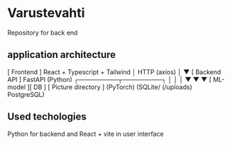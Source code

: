 # Varustevahti
Repository for back end

## application architecture

   [ Frontend ]
 React + Typescript + Tailwind
          │
   HTTP (axios)
          │
          ▼
 [ Backend API ]
    FastAPI (Python)
   ┌─────────┬─────────┐
   │         │         │
   ▼         ▼         ▼
[ ML-model ][ DB ]  [ Picture directory ]
 (PyTorch)  (SQLite/   (/uploads)
           PostgreSQL)


## Used techologies
Python for backend and React + vite in user interface

